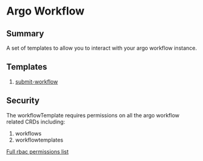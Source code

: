 # Argo Workflow

## Summary

A set of templates to allow you to interact with your argo workflow instance.

## Templates

1. [submit-workflow](./docs/submit-workflow-README.md) 

## Security

The workflowTemplate requires permissions on all the argo workflow related CRDs including:

1. workflows
2. workflowtemplates

[Full rbac permissions list](./rbac.yaml)
